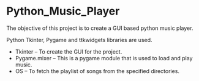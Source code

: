 # Python_Music_Player

The objective of this project is to create a GUI based python music player.

Python Tkinter, Pygame and ttkwidgets libraries are used.

* Tkinter – To create the GUI for the project.
* Pygame.mixer – This is a pygame module that is used to load and play music.
* OS – To fetch the playlist of songs from the specified directories.
